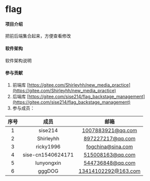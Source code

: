 # flag

#### 项目介绍
把前后端集合起来，方便查看修改

#### 软件架构
软件架构说明


#### 参与贡献

1. 前端库 [https://gitee.com/Shirleyhh/new_media_practice](https://gitee.com/Shirleyhh/new_media_practice)
2. 后端库 [https://gitee.com/sise214/flag_backstage_management](https://gitee.com/sise214/flag_backstage_management)
3. 参与成员：

序号|成员|邮箱
:-:|:-:|:-:
1|  sise214  |  1007883921@qq.com
2|  Shirleyhh  |  897227217@qq.com
3|  ricky1996  |  fogchina@sina.com
4|  sise-cn1540624171  |  515008163@qq.com
5|  lunyongxin  |  544736848@qq.com
6|  gggDOG  |  13414102292@163.com